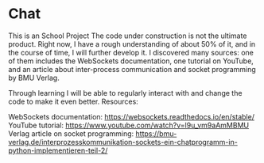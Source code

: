 # Chat
This is an School Project
The code under construction is not the ultimate product. Right now, I have a rough understanding of about 50% of it, and in the course of time, I will further develop it. I discovered many sources: one of them includes the WebSockets documentation, one tutorial on YouTube, and an article about inter-process communication and socket programming by BMU Verlag.

Through learning I will be able to regularly interact with and change the code to make it even better. Resources:

WebSockets documentation: https://websockets.readthedocs.io/en/stable/
YouTube tutorial: https://www.youtube.com/watch?v=l9u_vm9aAmMBMU 
Verlag article on socket programming: https://bmu-verlag.de/interprozesskommunikation-sockets-ein-chatprogramm-in-python-implementieren-teil-2/
